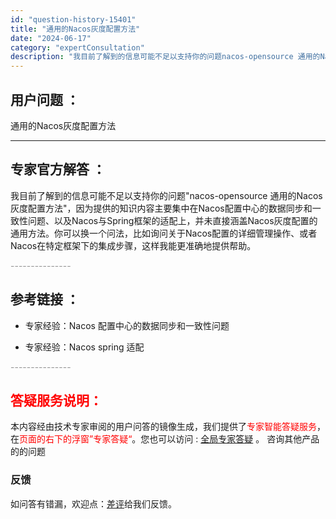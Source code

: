 ```yaml
---
id: "question-history-15401"
title: "通用的Nacos灰度配置方法"
date: "2024-06-17"
category: "expertConsultation"
description: "我目前了解到的信息可能不足以支持你的问题nacos-opensource 通用的Nacos灰度配置方法，因为提供的知识内容主要集中在Nacos配置中心的数据同步和一致性问题、以及Nacos与Spring框架的适配上，并未直接涵盖Nacos灰度配置的通用方法。你可以换一个问法，比如询问关于Nacos配"
---
```


## 用户问题 ： 
 通用的Nacos灰度配置方法  

---------------
## 专家官方解答 ：

我目前了解到的信息可能不足以支持你的问题"nacos-opensource 通用的Nacos灰度配置方法"，因为提供的知识内容主要集中在Nacos配置中心的数据同步和一致性问题、以及Nacos与Spring框架的适配上，并未直接涵盖Nacos灰度配置的通用方法。你可以换一个问法，比如询问关于Nacos配置的详细管理操作、或者Nacos在特定框架下的集成步骤，这样我能更准确地提供帮助。


<font color="#949494">---------------</font> 


## 参考链接 ：

* 专家经验：Nacos 配置中心的数据同步和一致性问题 
 
 * 专家经验：Nacos spring 适配 


 <font color="#949494">---------------</font> 
 


## <font color="#FF0000">答疑服务说明：</font> 

本内容经由技术专家审阅的用户问答的镜像生成，我们提供了<font color="#FF0000">专家智能答疑服务</font>，在<font color="#FF0000">页面的右下的浮窗”专家答疑“</font>。您也可以访问 : [全局专家答疑](https://answer.opensource.alibaba.com/docs/intro) 。 咨询其他产品的的问题

### 反馈
如问答有错漏，欢迎点：[差评](https://ai.nacos.io/user/feedbackByEnhancerGradePOJOID?enhancerGradePOJOId=15478)给我们反馈。

